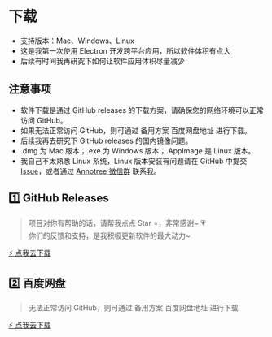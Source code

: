 # 下载

- 支持版本：Mac、Windows、Linux
- 这是我第一次使用 Electron 开发跨平台应用，所以软件体积有点大
- 后续有时间我再研究下如何让软件应用体积尽量减少

## 注意事项

- 软件下载是通过 GitHub releases 的下载方案，请确保您的网络环境可以正常访问 GitHub。
- 如果无法正常访问 GitHub，则可通过 备用方案 百度网盘地址 进行下载。
- 后续我再去研究下 GitHub releases 的国内镜像问题。
- .dmg 为 Mac 版本；.exe 为 Windows 版本；.AppImage 是 Linux 版本。
- 我自己不太熟悉 Linux 系统，Linux 版本安装有问题请在 GitHub 中提交 [Issue](https://github.com/itchaox/annotree/issues)，或者通过 [Annotree 微信群](/feedback.md) 联系我。

## 1️⃣ GitHub Releases

> 项目对你有帮助的话，请帮我点点 Star ⭐️，非常感谢~ 💗  
> 你们的反馈和支持，是我积极更新软件的最大动力~

[⚡️ 点我去下载](https://github.com/itchaox/annotree)

## 2️⃣ 百度网盘

> 无法正常访问 GitHub，则可通过 备用方案 百度网盘地址 进行下载

[⚡️ 点我去下载](https://pan.baidu.com/s/1eWDBFOgJefqUnx4E5Y9hVw#list/path=%2FAnnotree%20%E5%AE%89%E8%A3%85%E5%8C%85)
